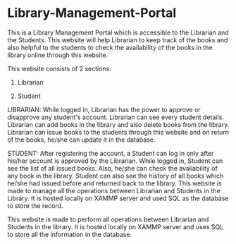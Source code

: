 # Library-Management-Portal

This is a Library Management Portal which is accessible to the Librarian and the Students. This website will help Librarian to keep track of the books and also helpful to the students to check the availability of the books in the library online through this website.

This website consists of 2 sections:

1.	Librarian

2.	Student

LIBRARIAN: While logged in, Librarian has the power to approve or disapprove any student's account. Librarian can see every student details. Librarian can add books in the library and also delete books from the library. Librarian can issue books to the students through this website and on return of the books, he/she can update it in the database.

STUDENT: After registering the account, a Student can log in only after his/her account is approved by the Librarian. While logged in, Student can see the list of all issued books. Also, he/she can check the availability of any book in the library. Student can also see the history of all books which he/she had issued before and returned back to the library.
This website is made to manage all the operations between Librarian and Students in the Library. It is hosted locally on XAMMP server and used SQL as the database to store the record.

This website is made to perform all operations between Librarian and Students in the library. It is hosted locally on XAMMP server and uses SQL to store all the information in the database.

